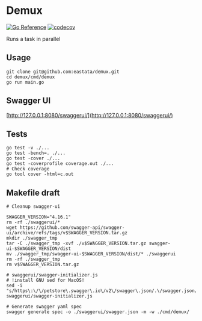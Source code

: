 # Demux
[![Go Reference](https://pkg.go.dev/badge/github.com/eastata/demux.svg)](https://pkg.go.dev/github.com/eastata/demux) 
[![codecov](https://codecov.io/gh/eastata/demux/branch/main/graph/badge.svg?token=9S3GK2DBP5)](https://codecov.io/gh/eastata/demux)

Runs a task in parallel

## Usage
```shell
git clone git@github.com:eastata/demux.git
cd demux/cmd/demux
go run main.go
```
## Swagger UI

[http://127.0.0.1:8080/swaggerui/](http://127.0.0.1:8080/swaggerui/)

## Tests
```shell
go test -v ./...
go test -bench=. ./...
go test -cover ./...
go test -coverprofile coverage.out ./...
# Check coverage
go tool cover -html=c.out
```

## Makefile draft
```shell
# Cleanup swagger-ui

SWAGGER_VERSION="4.16.1"
rm -rf ./swaggerui/*
wget https://github.com/swagger-api/swagger-ui/archive/refs/tags/v$SWAGGER_VERSION.tar.gz
mkdir ./swagger_tmp
tar -C ./swagger_tmp -xvf ./v$SWAGGER_VERSION.tar.gz swagger-ui-$SWAGGER_VERSION/dist 
mv ./swagger_tmp/swagger-ui-$SWAGGER_VERSION/dist/* ./swaggerui
rm -rf ./swagger_tmp
rm v$SWAGGER_VERSION.tar.gz

# swaggerui/swagger-initializer.js
# !install GNU sed for MacOS!
sed -i "s/https\:\/\/petstore\.swagger\.io\/v2\/swagger\.json/.\/swagger.json/" swaggerui/swagger-initializer.js

# Generate swagger yaml spec
swagger generate spec -o ./swaggerui/swagger.json -m -w ./cmd/demux/


```